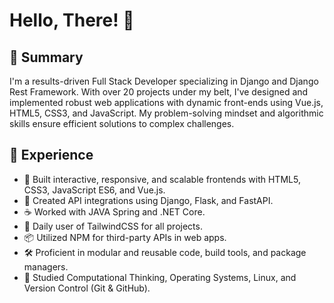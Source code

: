 # Hello, There! 🚀

## 🌟 Summary

I'm a results-driven Full Stack Developer specializing in Django and Django Rest Framework. With over 20 projects under my belt, I've designed and implemented robust web applications with dynamic front-ends using Vue.js, HTML5, CSS3, and JavaScript. My problem-solving mindset and algorithmic skills ensure efficient solutions to complex challenges.

## 💼 Experience

- 🚀 Built interactive, responsive, and scalable frontends with HTML5, CSS3, JavaScript ES6, and Vue.js.
- 🔧 Created API integrations using Django, Flask, and FastAPI.
- ☕ Worked with JAVA Spring and .NET Core.
- 🌈 Daily user of TailwindCSS for all projects.
- 📦 Utilized NPM for third-party APIs in web apps.
- 🛠️ Proficient in modular and reusable code, build tools, and package managers.
- 🧠 Studied Computational Thinking, Operating Systems, Linux, and Version Control (Git & GitHub).


<!--
**ekinsipahi/ekinsipahi** is a ✨ _special_ ✨ repository because its `README.md` (this file) appears on your GitHub profile.

Here are some ideas to get you started:

- 🔭 I’m currently working on ...
- 🌱 I’m currently learning ...
- 👯 I’m looking to collaborate on ...
- 🤔 I’m looking for help with ...
- 💬 Ask me about ...
- 📫 How to reach me: ...
- 😄 Pronouns: ...
- ⚡ Fun fact: ...
-->
